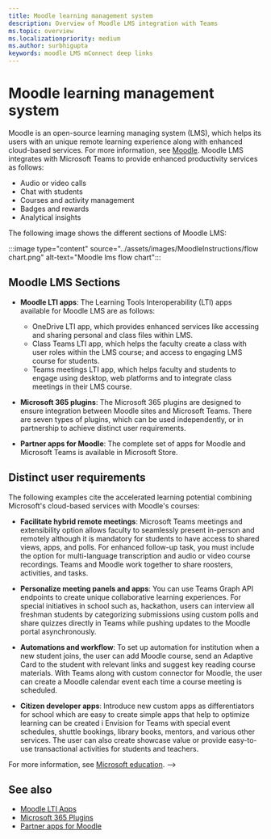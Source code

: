 ```yaml
---
title: Moodle learning management system
description: Overview of Moodle LMS integration with Teams
ms.topic: overview
ms.localizationpriority: medium
ms.author: surbhigupta
keywords: moodle LMS mConnect deep links
---
```


# Moodle learning management system

<!-- [Moodle](https://moodle.com/about/) is the world’s largest open-source learning management system (LMS). With greater than 30 years of experience in remote learning, it has attracted around 300 million users worldwide with its rich set of hosted and cloud-based services. Combining Moodle LMS and Teams provides an enhanced learning experience with modern superpowers. -->
 
 Moodle is an open-source learning managing system (LMS), which helps its users with an unique remote learning experience along with enhanced cloud-based services. For more information, see [Moodle](https://moodle.com/about/). Moodle LMS integrates with Microsoft Teams to provide enhanced productivity services as follows:

* Audio or video calls
* Chat with students
* Courses and activity management
* Badges and rewards
* Analytical insights

 The following image shows the different sections of Moodle LMS: 

:::image type="content" source="../assets/images/MoodleInstructions/flow chart.png" alt-text="Moodle lms flow chart":::

## Moodle LMS Sections 

* **Moodle LTI apps**: The Learning Tools Interoperability (LTI) apps available for Moodle LMS are as follows:
  * OneDrive LTI app, which provides enhanced services like accessing and sharing personal and class files within LMS.
  * Class Teams LTI app, which helps the faculty create a class with user roles within the LMS course; and access to engaging LMS course for students.
  * Teams meetings LTI app, which helps faculty and students to engage using desktop, web platforms and to integrate class meetings in their LMS course.

* **Microsoft 365 plugins**: The Microsoft 365 plugins are designed to ensure integration between Moodle sites and Microsoft Teams. There are seven types of plugins, which can be used independently, or in partnership to achieve distinct user requirements.

* **Partner apps for Moodle**:  The complete set of apps for Moodle and Microsoft Teams is available in Microsoft Store.

## Distinct user requirements

The following examples cite the accelerated learning potential combining Microsoft's cloud-based services with Moodle's courses:

* **Facilitate hybrid remote meetings**: Microsoft Teams meetings and extensibility option allows faculty to seamlessly present in-person and remotely although it is mandatory for students to have access to shared views, apps, and polls. For enhanced follow-up task, you must include the option for multi-language transcription and audio or video course recordings. Teams and Moodle work together to share roosters, activities, and tasks.

* **Personalize meeting panels and apps**: You can use Teams Graph API endpoints to create unique collaborative learning experiences. For special initiatives in school such as, hackathon, users can interview all freshman students by categorizing submissions using custom polls and share quizzes directly in Teams while pushing updates to the Moodle portal asynchronously.

* **Automations and workflow**: To set up automation for institution when a new student joins, the user can add Moodle course, send an Adaptive Card to the student with relevant links and suggest key reading  course materials. With Teams along with custom connector for Moodle, the user can create a Moodle calendar event each time a course meeting is scheduled.

* **Citizen developer apps**: Introduce new custom apps as differentiators for school which are easy to create simple apps that help to optimize learning can be created i Envision for Teams with special event schedules, shuttle bookings, library books, mentors, and various other services. The user can also create showcase value or provide easy-to-use transactional activities for students and teachers.

<!-- Please provide us feedback, based on the section on the Moodle LMS integrations and share ideas for additional integrations. We look forward to hearing feedback as we continue to empower institutions worldwide to optimize learning and planning in education. -->
For more information, see [Microsoft education](https://www.microsoft.com/education).  -->

## See also

* [Moodle LTI Apps](moodle-lti-apps.md)
* [Microsoft 365 Plugins](m365-plugins/m365-plugins-overview.md)
* [Partner apps for Moodle](partner-apps-for-moodle.md)
